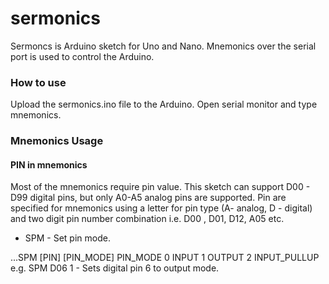 # sermonics
Sermoncs is Arduino sketch for Uno and Nano. Mnemonics over the serial port is used to control the Arduino.

### How to use
Upload the sermonics.ino file to the Arduino. Open serial monitor and type mnemonics.

### Mnemonics Usage

#### PIN in mnemonics
Most of the mnemonics require pin value. This sketch can support D00 - D99 digital pins, but only A0-A5 analog pins are supported. Pin are specified for mnemonics using a letter for pin type (A- analog, D - digital) and two digit pin number combination 
i.e. D00 , D01, D12, A05 etc.


* SPM - Set pin mode.

...SPM [PIN] [PIN_MODE] 
    PIN_MODE 
     0  INPUT
     1  OUTPUT
     2  INPUT_PULLUP
e.g. SPM D06 1 - Sets digital pin 6 to output mode. 

